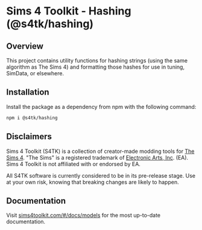 # Sims 4 Toolkit - Hashing (@s4tk/hashing)

## Overview

This project contains utility functions for hashing strings (using the same algorithm as The Sims 4) and formatting those hashes for use in tuning, SimData, or elsewhere.

## Installation

Install the package as a dependency from npm with the following command:

```sh
npm i @s4tk/hashing
```

## Disclaimers

Sims 4 Toolkit (S4TK) is a collection of creator-made modding tools for [The Sims 4](https://www.ea.com/games/the-sims). "The Sims" is a registered trademark of [Electronic Arts, Inc](https://www.ea.com/). (EA). Sims 4 Toolkit is not affiliated with or endorsed by EA.

All S4TK software is currently considered to be in its pre-release stage. Use at your own risk, knowing that breaking changes are likely to happen.

## Documentation

Visit [sims4toolkit.com/#/docs/models](https://sims4toolkit.com/#/docs/hashing) for the most up-to-date documentation.
